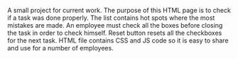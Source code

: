 A small project for current work.
The purpose of this HTML page is to check if a task was done properly. The list contains hot spots where the most mistakes are made. An employee must check all the boxes before closing the task in order to check himself. Reset button resets all the checkboxes for the next task.
HTML file contains CSS and JS code so it is easy to share and use for a number of employees.
